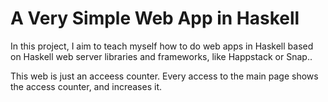 A Very Simple Web App in Haskell
================================

In this project, I aim to teach myself how to do web apps in Haskell based on Haskell web server libraries and frameworks, like Happstack or Snap..

This web is just an acceess counter. Every access to the main page shows the access counter, and increases it.
